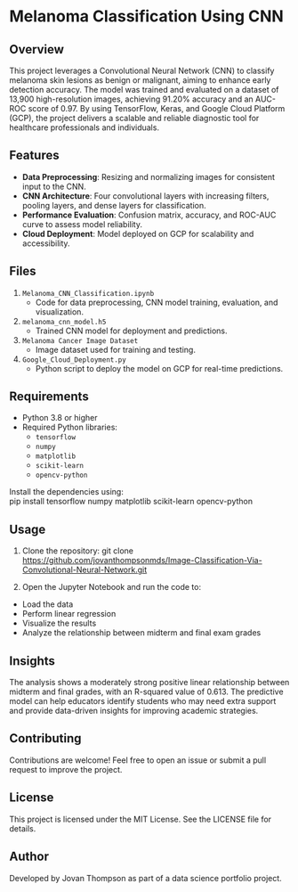 # Melanoma Classification Using CNN  

## Overview  
This project leverages a Convolutional Neural Network (CNN) to classify melanoma skin lesions as benign or malignant, aiming to enhance early detection accuracy. The model was trained and evaluated on a dataset of 13,900 high-resolution images, achieving 91.20% accuracy and an AUC-ROC score of 0.97. By using TensorFlow, Keras, and Google Cloud Platform (GCP), the project delivers a scalable and reliable diagnostic tool for healthcare professionals and individuals.  

## Features  
- **Data Preprocessing**: Resizing and normalizing images for consistent input to the CNN.  
- **CNN Architecture**: Four convolutional layers with increasing filters, pooling layers, and dense layers for classification.  
- **Performance Evaluation**: Confusion matrix, accuracy, and ROC-AUC curve to assess model reliability.  
- **Cloud Deployment**: Model deployed on GCP for scalability and accessibility.  

## Files  
1. `Melanoma_CNN_Classification.ipynb`  
   - Code for data preprocessing, CNN model training, evaluation, and visualization.  
2. `melanoma_cnn_model.h5`  
   - Trained CNN model for deployment and predictions.  
3. `Melanoma Cancer Image Dataset`  
   - Image dataset used for training and testing.  
4. `Google_Cloud_Deployment.py`  
   - Python script to deploy the model on GCP for real-time predictions.  

## Requirements  
- Python 3.8 or higher  
- Required Python libraries:  
  - `tensorflow`  
  - `numpy`  
  - `matplotlib`  
  - `scikit-learn`  
  - `opencv-python`  

Install the dependencies using:   
pip install tensorflow numpy matplotlib scikit-learn opencv-python  


## Usage
1. Clone the repository:
git clone https://github.com/jovanthompsonmds/Image-Classification-Via-Convolutional-Neural-Network.git

2. Open the Jupyter Notebook and run the code to:
- Load the data
- Perform linear regression
- Visualize the results
- Analyze the relationship between midterm and final exam grades

## Insights
The analysis shows a moderately strong positive linear relationship between midterm and final grades, with an R-squared value of 0.613. The predictive model can help educators identify students who may need extra support and provide data-driven insights for improving academic strategies.

## Contributing
Contributions are welcome! Feel free to open an issue or submit a pull request to improve the project.

## License
This project is licensed under the MIT License. See the LICENSE file for details.

## Author
Developed by Jovan Thompson as part of a data science portfolio project.
